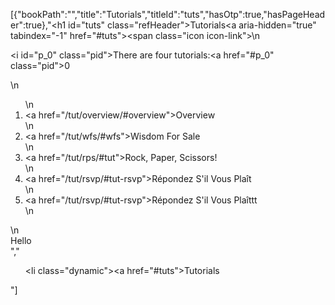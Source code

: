 [{"bookPath":"","title":"Tutorials","titleId":"tuts","hasOtp":true,"hasPageHeader":true},"<h1 id=\"tuts\" class=\"refHeader\">Tutorials<a aria-hidden=\"true\" tabindex=\"-1\" href=\"#tuts\"><span class=\"icon icon-link\"></span></a></h1>\n<p><i id=\"p_0\" class=\"pid\"></i>There are four tutorials:<a href=\"#p_0\" class=\"pid\">0</a></p>\n<ol>\n  <li><a href=\"/tut/overview/#overview\">Overview</a></li>\n  <li><a href=\"/tut/wfs/#wfs\">Wisdom For Sale</a></li>\n  <li><a href=\"/tut/rps/#tut\">Rock, Paper, Scissors!</a></li>\n  <li><a href=\"/tut/rsvp/#tut-rsvp\">Répondez S'il Vous Plaît</a></li>\n  <li><a href=\"/tut/rsvp/#tut-rsvp\">Répondez S'il Vous Plaîttt</a></li>\n</ol>\n<div>Hello</div>","<ul><li class=\"dynamic\"><a href=\"#tuts\">Tutorials</a></li></ul>"]